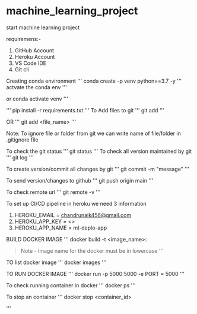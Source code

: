 # machine_learning_project

start machine learning project

requiremens:-
1. GitHub Account
2. Heroku Account
3. VS Code IDE
4. Git cli


Creating conda environment
'''
conda create -p venv python==3.7 -y
'''
actvate the conda env
'''

or
conda activate venv
'''

'''
pip install -r requirements.txt
'''
To Add files to git
'''
git add
'''

OR
'''
git add <file_name>
'''

Note: To ignore file or folder from git we can write name of file/folder in .gitignore file

To check the git status 
'''
git status
'''
To check all version maintained by git
'''
git log
'''

To create version/commit all changes by git 
'''
git commit -m "message"
'''

To send version/changes to github
'''
git push origin main
'''

To check remote url 
'''
git remote -v
'''

To set up CI/CD pipeline in heroku we need 3 information
1. HEROKU_EMAIL = chandrunaik456@gmail.com
2. HEROKU_APP_KEY = <>
3. HEROKU_APP_NAME = ml-deplo-app


BUILD DOCKER IMAGE
'''
docker build -t <image_name>:<tagname>
> Note - Image name for the docker must be in lowercase
'''

TO list docker image
'''
docker images
'''

TO RUN DOCKER IMAGE
'''
docker run -p 5000:5000 -e PORT = 5000
'''

To check running container in docker
'''
docker ps
'''

To stop an container
'''
docker stop <container_id>

'''

